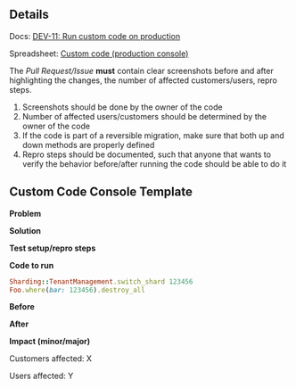 ## Details

Docs: [DEV-11: Run custom code on production](https://docs.google.com/document/d/1PIKW8pvM0LkpZrx3GF5lyKqRkfF7csDWLG7FmjSLP_U/edit?usp=sharing)

Spreadsheet: [Custom code (production console)](https://docs.google.com/spreadsheets/d/17rS_CY84tT081ePH7Z9GB7tPMB8Mkd8ZhEC6ujSEtYs/edit#gid=187945483)

The _Pull Request/Issue_ **must** contain clear screenshots before and after highlighting the changes, the number of affected customers/users, repro steps.

1. Screenshots should be done by the owner of the code
2. Number of affected users/customers should be determined by the owner of the code
3. If the code is part of a reversible migration, make sure that both up and down methods are properly defined
4. Repro steps should be documented, such that anyone that wants to verify the behavior before/after running the code should be able to do it

## Custom Code Console Template

**Problem**

**Solution**

**Test setup/repro steps**

**Code to run**

```ruby
Sharding::TenantManagement.switch_shard 123456
Foo.where(bar: 123456).destroy_all
```

**Before**

**After**

**Impact (minor/major)**

Customers affected: X

Users affected: Y


